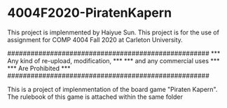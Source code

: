 # 4004F2020-PiratenKapern

This project is implenmented by Haiyue Sun.
This project is for the use of assignment for COMP 4004 Fall 2020 at Carleton University.

####################################################
***     Any kind of re-upload, modification,     ***
***          and any commercial uses             ***
***               Are Prohibited                 ***
####################################################

This is a project of implenmentation of the board game "Piraten Kapern".
The rulebook of this game is attached within the same folder

